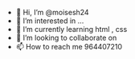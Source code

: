 - 👋 Hi, I’m @moisesh24
- 👀 I’m interested in ...
- 🌱 I’m currently learning  html , css 
- 💞️ I’m looking to collaborate on 
- 📫 How to reach me  964407210

<!---
moisesh24/moisesh24 is a ✨ special ✨ repository because its `README.md` (this file) appears on your GitHub profile.
You can click the Preview link to take a look at your changes.
--->
